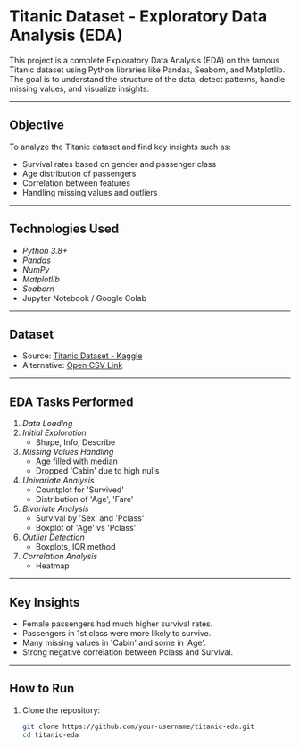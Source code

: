 # Titanic Dataset - Exploratory Data Analysis (EDA)

This project is a complete Exploratory Data Analysis (EDA) on the famous Titanic dataset using Python libraries like Pandas, Seaborn, and Matplotlib. The goal is to understand the structure of the data, detect patterns, handle missing values, and visualize insights.

---

##  Objective

To analyze the Titanic dataset and find key insights such as:
- Survival rates based on gender and passenger class
- Age distribution of passengers
- Correlation between features
- Handling missing values and outliers

---

## Technologies Used

- *Python 3.8+*
- *Pandas*
- *NumPy*
- *Matplotlib*
- *Seaborn*
- Jupyter Notebook / Google Colab

---

## Dataset

- Source: [Titanic Dataset - Kaggle](https://www.kaggle.com/c/titanic/data)  
- Alternative: [Open CSV Link](https://raw.githubusercontent.com/datasciencedojo/datasets/master/titanic.csv)

---

## EDA Tasks Performed

1. *Data Loading*
2. *Initial Exploration*
   - Shape, Info, Describe
3. *Missing Values Handling*
   - Age filled with median
   - Dropped 'Cabin' due to high nulls
4. *Univariate Analysis*
   - Countplot for 'Survived'
   - Distribution of 'Age', 'Fare'
5. *Bivariate Analysis*
   - Survival by 'Sex' and 'Pclass'
   - Boxplot of 'Age' vs 'Pclass'
6. *Outlier Detection*
   - Boxplots, IQR method
7. *Correlation Analysis*
   - Heatmap

---

##  Key Insights

- Female passengers had much higher survival rates.
- Passengers in 1st class were more likely to survive.
- Many missing values in 'Cabin' and some in 'Age'.
- Strong negative correlation between Pclass and Survival.

---

##  How to Run

1. Clone the repository:
   ```bash
   git clone https://github.com/your-username/titanic-eda.git
   cd titanic-eda
